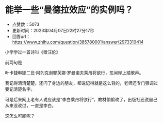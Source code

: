 # 能举一些“曼德拉效应”的实例吗？
- 点赞数：5073
- 更新时间：2023年04月07日22时27分17秒
- 回答url：https://www.zhihu.com/question/385780001/answer/2973310414
<body>
 <p data-pid="wO01oXYD">小学学过一首诗叫《赠汪伦》</p>
 <p data-pid="UBDb5JJ_">前两句是</p>
 <p data-pid="rDZggxZ9">叶卡捷琳娜二世·阿列克谢耶芙娜·罗曼诺夫乘舟将欲行，忽闻岸上踏歌声。</p>
 <p data-pid="hXPIeGch">我记得清清楚楚，还问了身边的朋友，都说记得就是这么背的，老师还专门强调过要记清楚名字。</p>
 <p data-pid="6UpGZ2X3">可是后来网上老有人说应该是“李白乘舟将欲行”，教材偷偷改了，出版社还说自己从来没改过，一直是李白。</p>
 <p data-pid="rEFrJS2B">这怎么可能呢？</p>
</body>